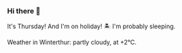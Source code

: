 ### Hi there :wave:

It's Thursday! And I'm on holiday! :desert_island: I'm probably sleeping.

Weather in Winterthur: partly cloudy, at +2°C.
